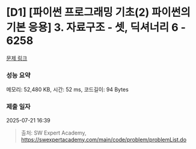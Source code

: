 # [D1] [파이썬 프로그래밍 기초(2) 파이썬의 기본 응용] 3. 자료구조 - 셋, 딕셔너리 6 - 6258 

[문제 링크](https://swexpertacademy.com/main/code/problem/problemDetail.do?contestProbId=AWcVmn-647oDFAU4) 

### 성능 요약

메모리: 52,480 KB, 시간: 52 ms, 코드길이: 94 Bytes

### 제출 일자

2025-07-21 16:39



> 출처: SW Expert Academy, https://swexpertacademy.com/main/code/problem/problemList.do